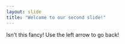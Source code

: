 ```yaml
---
layout: slide
title: "Welcome to our second slide!"
---
```

Isn't this fancy!
Use the left arrow to go back!
